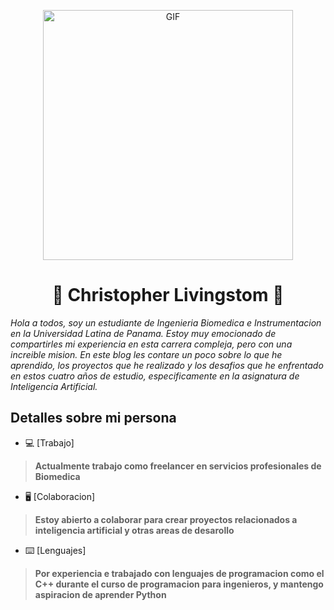 <p align="center">
  <img src="https://scitechdaily.com/images/AI-Technology-Creation-Concept.gif" alt="GIF" width="400">
</p>

<h1 align="center">🥃 Christopher Livingstom 🥃</h1>
<i>Hola a todos, soy un estudiante de Ingenieria Biomedica e Instrumentacion en la Universidad Latina de Panama. Estoy muy emocionado de compartirles mi experiencia en esta carrera compleja, pero con una increible mision. En este blog les contare un poco sobre lo que he aprendido, los proyectos que he realizado y los desafios que he enfrentado en estos cuatro años de estudio, especificamente en la asignatura de Inteligencia Artificial.</i>

<h2> Detalles sobre mi persona </h2> 

- 💻 [Trabajo]

>**Actualmente trabajo como freelancer en servicios profesionales de Biomedica**

- 🖥 [Colaboracion]

>**Estoy abierto a colaborar para crear proyectos relacionados a inteligencia artificial y otras areas de desarollo**

- ⌨️ [Lenguajes]

>**Por experiencia e trabajado con lenguajes de programacion como  el C++ durante el curso de programacion para ingenieros, y mantengo aspiracion de aprender Python**
